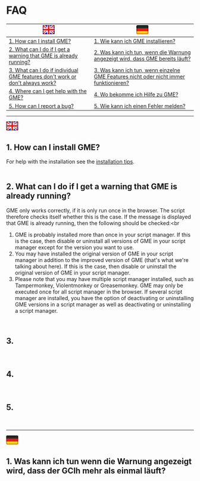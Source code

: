 # FAQ

<a href="#en" title=""><img src="../images/flag_en.png"></a> | <a href="#de" title=""><img src="../images/flag_de.png"></a>
--- | --- 
<a href="#1-en">1. How can I install GME?</a> | <a href="#1-de">1. Wie kann ich GME installieren?</a>
<a href="#2-en">2. What can I do if I get a warning that GME is already running?</a> | <a href="#2-de">2. Was kann ich tun, wenn die Warnung angezeigt wird, dass GME bereits läuft?</a>
<a href="#3-en">3. What can I do if individual GME features don't work or don't always work?</a> | <a href="#3-de">3. Was kann ich tun, wenn einzelne GME Features nicht oder nicht immer funktionieren?</a>
<a href="#4-en">4. Where can I get help with the GME?</a> | <a href="#4-de">4. Wo bekomme ich Hilfe zu GME?</a>
<a href="#5-en">5. How can I report a bug?</a> | <a href="#5-de">5. Wie kann ich einen Fehler melden?</a>

---
<a id="en" href="#en"><img src="../images/flag_en.png"></a>

<a id="1-en"></a>
## 1. How can I install GME?
For help with the installation see the [installation tips](https://github.com/2Abendsegler/GME/blob/main/docu/installation_tips.md#en).<br>
<br>

<a id="2-en"></a>
## 2. What can I do if I get a warning that GME is already running?
GME only works correctly, if it is only run once in the browser. The script therefore checks itself whether this is the case. If the message is displayed that GME is already running, then the following should be checked:<br
1. GME is probably installed more than once in your script manager. If this is the case, then disable or uninstall all versions of GME in your script manager except for the version you want to use.
2. You may have installed the original version of GME in your script manager in addition to the improved version of GME (that's what we're talking about here). If this is the case, then disable or uninstall the original version of GME in your script manager.
3. Please note that you may have multiple script manager installed, such as Tampermonkey, Violentmonkey or Greasemonkey. GME may only be executed once for all script manager in the browser. If several script manager are installed, you have the option of deactivating or uninstalling GME versions in a script manager as well as deactivating or uninstalling a script manager.
<br>

<a id="3-en"></a>
## 3. 
<br>

<a id="4-en"></a>
## 4. 
<br>

<a id="5-en"></a>
## 5. 
<br>

---
<a id="de" href="#de"><img src="../images/flag_de.png"></a>

<a id="1-de"></a>
## 1. Was kann ich tun wenn die Warnung angezeigt wird, dass der GClh mehr als einmal läuft?

<br>

<br>

